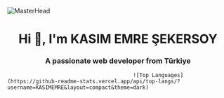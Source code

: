 ![MasterHead](https://i.ytimg.com/vi/PaxZLE3IDlY/maxresdefault.jpg)

<h1 align="center">Hi 👋, I'm KASIM EMRE ŞEKERSOY</h1>
<h3 align="center">A passionate web developer from Türkiye</h3>


                                            ![Top Languages](https://github-readme-stats.vercel.app/api/top-langs/?username=KASIMEMRE&layout=compact&theme=dark)
